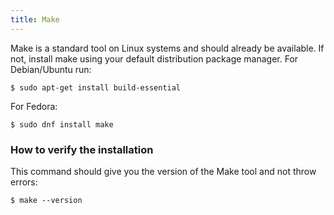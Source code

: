 ```yaml
---
title: Make
---
```


Make is a standard tool on Linux systems and should already be available.
If not, install make using your default distribution package manager.
For Debian/Ubuntu run:

```shell
$ sudo apt-get install build-essential
```

For Fedora:

```shell
$ sudo dnf install make
```


### How to verify the installation

This command should give you the version of the Make tool and not throw errors:

```shell
$ make --version
```
